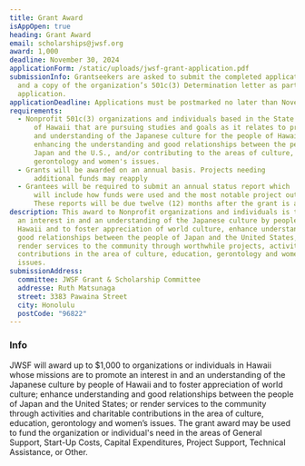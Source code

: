 ```yaml
---
title: Grant Award
isAppOpen: true
heading: Grant Award
email: scholarships@jwsf.org
award: 1,000
deadline: November 30, 2024
applicationForm: /static/uploads/jwsf-grant-application.pdf
submissionInfo: Grantseekers are asked to submit the completed application form
  and a copy of the organization’s 501c(3) Determination letter as part of its
  application.
applicationDeadline: Applications must be postmarked no later than November 30, 2024
requirements:
  - Nonprofit 501c(3) organizations and individuals based in the State
      of Hawaii that are pursuing studies and goals as it relates to promoting
      and understanding of the Japanese culture for the people of Hawaii,
      enhancing the understanding and good relationships between the people of
      Japan and the U.S., and/or contributing to the areas of culture,
      gerontology and women's issues.
  - Grants will be awarded on an annual basis. Projects needing
      additional funds may reapply
  - Grantees will be required to submit an annual status report which
      will include how funds were used and the most notable project outcome.
      These reports will be due twelve (12) months after the grant is accepted.
description: This award to Nonprofit organizations and individuals is to promote
  an interest in and an understanding of the Japanese culture by people of
  Hawaii and to foster appreciation of world culture, enhance understanding and
  good relationships between the people of Japan and the United States, and
  render services to the community through worthwhile projects, activities, and
  contributions in the area of culture, education, gerontology and women’s
  issues.
submissionAddress:
  committee: JWSF Grant & Scholarship Committee
  addresse: Ruth Matsunaga
  street: 3383 Pawaina Street
  city: Honolulu
  postCode: "96822"
---
```


### Info
JWSF will award up to $1,000 to organizations or individuals in Hawaii whose missions are to promote an interest in and an understanding of the Japanese culture by people of Hawaii and to foster appreciation of world culture; enhance understanding and good relationships between the people of Japan and the United States; or render services to the community through activities and charitable contributions in the area of culture, education, gerontology and women’s issues. The grant award may be used to fund the organization or individual's need in the areas of General Support, Start-Up Costs, Capital Expenditures, Project Support, Technical Assistance, or Other.